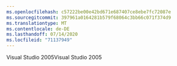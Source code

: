 ```yaml
---
ms.openlocfilehash: c57222be00e42bd671e687407ce8ebe7fc72087e
ms.sourcegitcommit: 397961a0164281b579f68064c3bb66c071f374d9
ms.translationtype: MT
ms.contentlocale: de-DE
ms.lasthandoff: 07/14/2020
ms.locfileid: "71137949"
---
```

<span data-ttu-id="20ff5-101">Visual Studio 2005</span><span class="sxs-lookup"><span data-stu-id="20ff5-101">Visual Studio 2005</span></span>